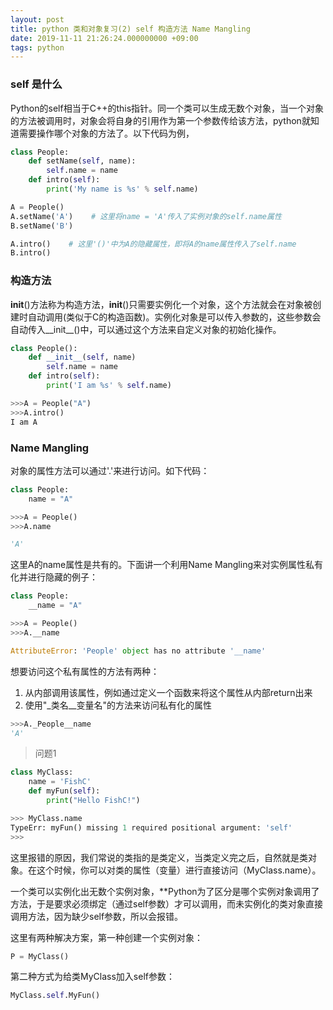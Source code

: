```yaml
---
layout: post
title: python 类和对象复习(2) self 构造方法 Name Mangling
date: 2019-11-11 21:26:24.000000000 +09:00
tags: python
---
```


### self 是什么

Python的self相当于C++的this指针。同一个类可以生成无数个对象，当一个对象的方法被调用时，对象会将自身的引用作为第一个参数传给该方法，python就知道需要操作哪个对象的方法了。以下代码为例，

```python
class People:
    def setName(self, name):
        self.name = name
    def intro(self):
        print('My name is %s' % self.name)

A = People()
A.setName('A')    # 这里将name = 'A'传入了实例对象的self.name属性
B.setName('B')

A.intro()    # 这里'()'中为A的隐藏属性，即将A的name属性传入了self.name
B.intro()
```
### 构造方法

__init__()方法称为构造方法，__init__()只需要实例化一个对象，这个方法就会在对象被创建时自动调用(类似于C的构造函数)。实例化对象是可以传入参数的，这些参数会自动传入__init__()中，可以通过这个方法来自定义对象的初始化操作。

```python
class People():
    def __init__(self, name)
        self.name = name
    def intro(self):
        print('I am %s' % self.name)

>>>A = People("A")
>>>A.intro()
I am A
```
### Name Mangling

对象的属性方法可以通过'.'来进行访问。如下代码：

```python
class People:
    name = "A"

>>>A = People()
>>>A.name

'A'
```

这里A的name属性是共有的。下面讲一个利用Name Mangling来对实例属性私有化并进行隐藏的例子：

```python
class People:
    __name = "A"

>>>A = People()
>>>A.__name

AttributeError: 'People' object has no attribute '__name'
```
想要访问这个私有属性的方法有两种：
1. 从内部调用该属性，例如通过定义一个函数来将这个属性从内部return出来
2. 使用"_类名__变量名"的方法来访问私有化的属性

```python
>>>A._People__name
'A'
```

> 问题1

```python
class MyClass:
    name = 'FishC'
    def myFun(self):
        print("Hello FishC!")

>>> MyClass.name
TypeErr: myFun() missing 1 required positional argument: 'self'
>>>
```
这里报错的原因，我们常说的类指的是类定义，当类定义完之后，自然就是类对象。在这个时候，你可以对类的属性（变量）进行直接访问（MyClass.name）。

一个类可以实例化出无数个实例对象，**Python为了区分是哪个实例对象调用了方法，于是要求必须绑定（通过self参数）才可以调用，而未实例化的类对象直接调用方法，因为缺少self参数，所以会报错。

这里有两种解决方案，第一种创建一个实例对象：

```python
P = MyClass()
```
第二种方式为给类MyClass加入self参数：

```python
MyClass.self.MyFun()
```

